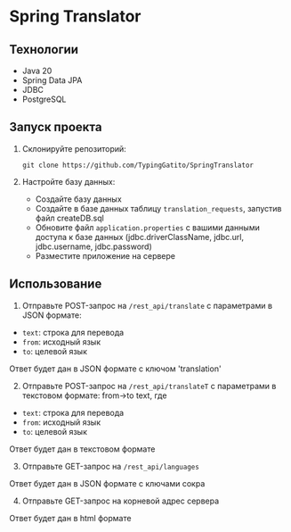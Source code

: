 # Spring Translator

## Технологии
- Java 20
- Spring Data JPA
- JDBC
- PostgreSQL

## Запуск проекта
1. Склонируйте репозиторий:
    ```
    git clone https://github.com/TypingGatito/SpringTranslator
    ```

2. Настройте базу данных:
    - Создайте базу данных
    - Создайте в базе данных таблицу `translation_requests`, запустив файл createDB.sql
    - Обновите файл `application.properties` с вашими данными доступа к базе данных (jdbc.driverClassName, jdbc.url, jdbc.username, jdbc.password)
    - Разместите приложение на сервере


## Использование
1. Отправьте POST-запрос на `/rest_api/translate` с параметрами в JSON формате:
- `text`: строка для перевода
- `from`: исходный язык
- `to`: целевой язык

Ответ будет дан в JSON формате с ключом 'translation'

2. Отправьте POST-запрос на `/rest_api/translateT` с параметрами в текстовом формате:
from->to
text, где
- `text`: строка для перевода
- `from`: исходный язык
- `to`: целевой язык

Ответ будет дан в текстовом формате

3. Отправьте GET-запрос на `/rest_api/languages` 

Ответ будет дан в JSON формате с ключами сокра

4. Отправьте GET-запрос на корневой адрес сервера

Ответ будет дан в html формате